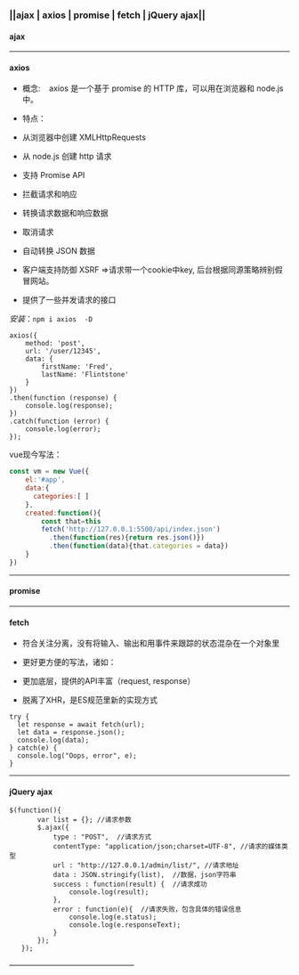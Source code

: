 ### ||ajax  |  axios  |  promise  | fetch  |  jQuery ajax||

#### ajax 



------

#### axios

- 概念:    axios 是一个基于 promise 的 HTTP 库，可以用在浏览器和 node.js 中。
- 特点：
- 从浏览器中创建 XMLHttpRequests
- 从 node.js 创建 http 请求
- 支持 Promise API
- 拦截请求和响应
- 转换请求数据和响应数据
- 取消请求
- 自动转换 JSON 数据
- 客户端支持防御 XSRF  =>请求带一个cookie中key, 后台根据同源策略辨别假冒网站。


- 提供了一些并发请求的接口

*安装*：`npm i axios  -D`

```
axios({
    method: 'post',
    url: '/user/12345',
    data: {
        firstName: 'Fred',
        lastName: 'Flintstone'
    }
})
.then(function (response) {
    console.log(response);
})
.catch(function (error) {
    console.log(error);
});
```

vue现今写法：

```javascript
const vm = new Vue({
	el:'#app',
	data:{
	  categories:[ ]
	},
    created:function(){
        const that=this
        fetch('http://127.0.0.1:5500/api/index.json')
          .then(function(res){return res.json()})
          .then(function(data){that.categories = data})
    }
})
```



------

#### promise





-----

#### fetch

- 符合关注分离，没有将输入、输出和用事件来跟踪的状态混杂在一个对象里
- 更好更方便的写法，诸如：


- 更加底层，提供的API丰富（request, response）
- 脱离了XHR，是ES规范里新的实现方式

```
try {
  let response = await fetch(url);
  let data = response.json();
  console.log(data);
} catch(e) {
  console.log("Oops, error", e);
}
```



------

#### jQuery ajax

 ```	
$(function(){        
        var list = {}; //请求参数        
        $.ajax({           
            type : "POST",  //请求方式            
            contentType: "application/json;charset=UTF-8", //请求的媒体类型   
            url : "http://127.0.0.1/admin/list/", //请求地址           
            data : JSON.stringify(list),  //数据，json字符串            
            success : function(result) {  //请求成功
                console.log(result);
            },            
            error : function(e){  //请求失败，包含具体的错误信息
                console.log(e.status);
                console.log(e.responseText);
            }
        });
    });
 ```

————————————————

